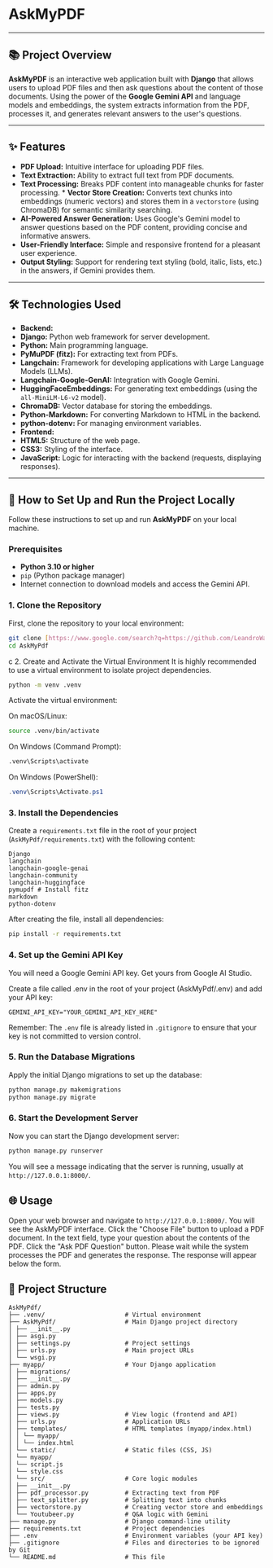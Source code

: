 # AskMyPDF

---

## 📚 Project Overview

**AskMyPDF** is an interactive web application built with **Django** that allows users to upload PDF files and then ask questions about the content of those documents. Using the power of the **Google Gemini API** and language models and embeddings, the system extracts information from the PDF, processes it, and generates relevant answers to the user's questions.

---

## ✨ Features

* **PDF Upload:** Intuitive interface for uploading PDF files.
* **Text Extraction:** Ability to extract full text from PDF documents.
* **Text Processing:** Breaks PDF content into manageable chunks for faster processing. * **Vector Store Creation:** Converts text chunks into embeddings (numeric vectors) and stores them in a `vectorstore` (using ChromaDB) for semantic similarity searching.
* **AI-Powered Answer Generation:** Uses Google's Gemini model to answer questions based on the PDF content, providing concise and informative answers.
* **User-Friendly Interface:** Simple and responsive frontend for a pleasant user experience.
* **Output Styling:** Support for rendering text styling (bold, italic, lists, etc.) in the answers, if Gemini provides them.

---

## 🛠️ Technologies Used

* **Backend:**
* **Django:** Python web framework for server development.
* **Python:** Main programming language.
* **PyMuPDF (fitz):** For extracting text from PDFs.
* **Langchain:** Framework for developing applications with Large Language Models (LLMs).
* **Langchain-Google-GenAI:** Integration with Google Gemini.
* **HuggingFaceEmbeddings:** For generating text embeddings (using the `all-MiniLM-L6-v2` model).
* **ChromaDB:** Vector database for storing the embeddings.
* **Python-Markdown:** For converting Markdown to HTML in the backend.
* **python-dotenv:** For managing environment variables.
* **Frontend:**
* **HTML5:** Structure of the web page.
* **CSS3:** Styling of the interface.
* **JavaScript:** Logic for interacting with the backend (requests, displaying responses).

---

## 🚀 How to Set Up and Run the Project Locally

Follow these instructions to set up and run **AskMyPDF** on your local machine.

### Prerequisites

* **Python 3.10 or higher**
* `pip` (Python package manager)
* Internet connection to download models and access the Gemini API.

### 1. Clone the Repository

First, clone the repository to your local environment:

```bash
git clone [https://www.google.com/search?q=https://github.com/LeandroWanderley/AskMyPdf.git](https://www.google.com/search?q=https://github.com/LeandroWanderley/AskMyPdf.git)
cd AskMyPdf
```

c 2. Create and Activate the Virtual Environment
It is highly recommended to use a virtual environment to isolate project dependencies.

```bash
python -m venv .venv
```

Activate the virtual environment:

On macOS/Linux:
```Bash
source .venv/bin/activate
```
On Windows (Command Prompt):
```Bash
.venv\Scripts\activate
```
On Windows (PowerShell):
```PowerShell
.venv\Scripts\Activate.ps1
```

### 3. Install the Dependencies
Create a ```requirements.txt``` file in the root of your project (`AskMyPdf/requirements.txt`) with the following content:

```
Django
langchain
langchain-google-genai
langchain-community
langchain-huggingface
pymupdf # Install fitz
markdown
python-dotenv
```
After creating the file, install all dependencies:

```Bash
pip install -r requirements.txt
```

### 4. Set up the Gemini API Key
You will need a Google Gemini API key. Get yours from Google AI Studio.

Create a file called .env in the root of your project (AskMyPdf/.env) and add your API key:

```
GEMINI_API_KEY="YOUR_GEMINI_API_KEY_HERE"
```
Remember: The `.env` file is already listed in `.gitignore` to ensure that your key is not committed to version control.

### 5. Run the Database Migrations
Apply the initial Django migrations to set up the database:

```Bash
python manage.py makemigrations
python manage.py migrate
```

### 6. Start the Development Server
Now you can start the Django development server:

```Bash
python manage.py runserver
```
You will see a message indicating that the server is running, usually at `http://127.0.0.1:8000/`.

## 🌐 Usage
Open your web browser and navigate to `http://127.0.0.1:8000/`.
You will see the AskMyPDF interface.
Click the "Choose File" button to upload a PDF document.
In the text field, type your question about the contents of the PDF.
Click the "Ask PDF Question" button.
Please wait while the system processes the PDF and generates the response. The response will appear below the form.

## 📂 Project Structure
```
AskMyPdf/
├── .venv/                      # Virtual environment
├── AskMyPdf/                   # Main Django project directory
│ ├── __init__.py
│ ├── asgi.py
│ ├── settings.py               # Project settings
│ ├── urls.py                   # Main project URLs
│ └── wsgi.py
├── myapp/                      # Your Django application
│ ├── migrations/
│ ├── __init__.py
│ ├── admin.py
│ ├── apps.py
│ ├── models.py
│ ├── tests.py
│ ├── views.py                  # View logic (frontend and API)
│ ├── urls.py                   # Application URLs
│ ├── templates/                # HTML templates (myapp/index.html)
│ │ └── myapp/
│ │ └── index.html
│ └── static/                   # Static files (CSS, JS)
│ └── myapp/
│ └── script.js
│ └── style.css
│ └── src/                      # Core logic modules
│ ├── __init__.py
│ ├── pdf_processor.py          # Extracting text from PDF
│ ├── text_splitter.py          # Splitting text into chunks
│ ├── vectorstore.py            # Creating vector store and embeddings
│ └── Youtubeer.py              # Q&A logic with Gemini
├── manage.py                   # Django command-line utility
├── requirements.txt            # Project dependencies
├── .env                        # Environment variables (your API key)
├── .gitignore                  # Files and directories to be ignored by Git
└── README.md                   # This file
```